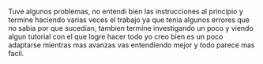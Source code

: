 Tuve algunos problemas, no entendi bien las instrucciones al principio y
termine haciendo varias veces el trabajo ya que tenia algunos errores
que no sabia por que sucedian, tambien termine investigando un poco y
viendo algun tutorial con el que logre hacer todo yo creo bien es un
poco adaptarse mientras mas avanzas vas entendiendo mejor y todo parece
mas facil.
